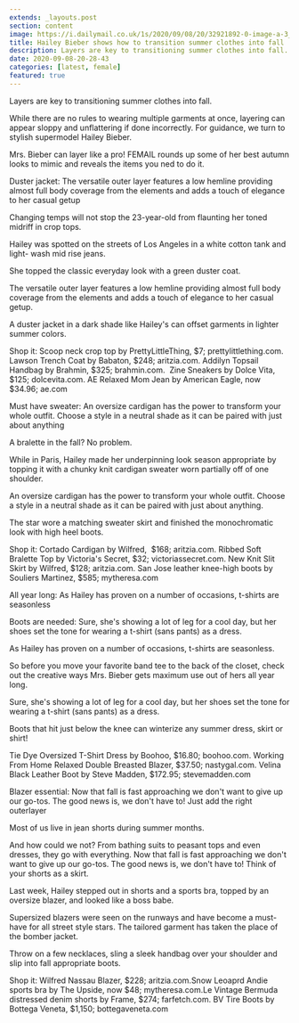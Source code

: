 ```yaml
---
extends: _layouts.post
section: content
image: https://i.dailymail.co.uk/1s/2020/09/08/20/32921892-0-image-a-3_1599592433925.jpg 
title: Hailey Bieber shows how to transition summer clothes into fall 
description: Layers are key to transitioning summer clothes into fall. For guidance, we turn to stylish supermodel Hailey Bieber who can layer like a pro. 
date: 2020-09-08-20-28-43 
categories: [latest, female] 
featured: true 
--- 
```

Layers are key to transitioning summer clothes into fall. 

While there are no rules to wearing multiple garments at once, layering can appear sloppy and unflattering if done incorrectly. For guidance, we turn to stylish supermodel Hailey Bieber. 

Mrs. Bieber can layer like a pro! FEMAIL rounds up some of her best autumn looks to mimic and reveals the items you ned to do it.

Duster jacket: The versatile outer layer features a low hemline providing almost full body coverage from the elements and adds a touch of elegance to her casual getup

Changing temps will not stop the 23-year-old from flaunting her toned midriff in crop tops.

Hailey was spotted on the streets of Los Angeles in a white cotton tank and light- wash mid rise jeans.

She topped the classic everyday look with a green duster coat. 

The versatile outer layer features a low hemline providing almost full body coverage from the elements and adds a touch of elegance to her casual getup. 

A duster jacket in a dark shade like Hailey's can offset garments in lighter summer colors.

Shop it: Scoop neck crop top by PrettyLittleThing, $7; prettylittlething.com. Lawson Trench Coat by Babaton, $248; aritzia.com. Addilyn Topsail Handbag by Brahmin, $325; brahmin.com.  Zine Sneakers by Dolce Vita, $125; dolcevita.com. AE Relaxed Mom Jean by American Eagle, now $34.96; ae.com

Must have sweater: An oversize cardigan has the power to transform your whole outfit. Choose a style in a neutral shade as it can be paired with just about anything

A bralette in the fall? No problem.

While in Paris, Hailey made her underpinning look season appropriate by topping it with a chunky knit cardigan sweater worn partially off of one shoulder. 

An oversize cardigan has the power to transform your whole outfit. Choose a style in a neutral shade as it can be paired with just about anything. 

The star wore a matching sweater skirt and finished the monochromatic look with high heel boots.  

Shop it: Cortado Cardigan by Wilfred,  $168; aritzia.com. Ribbed Soft Bralette Top by Victoria's Secret, $32; victoriassecret.com. New Knit Slit Skirt by Wilfred, $128; aritzia.com. San Jose leather knee-high boots by Souliers Martinez, $585; mytheresa.com

All year long: As Hailey has proven on a number of occasions, t-shirts are seasonless

Boots are needed: Sure, she's showing a lot of leg for a cool day, but her shoes set the tone for wearing a t-shirt (sans pants) as a dress.

As Hailey has proven on a number of occasions, t-shirts are seasonless.

So before you move your favorite band tee to the back of the closet, check out the creative ways Mrs. Bieber gets maximum use out of hers all year long. 

Sure, she's showing a lot of leg for a cool day, but her shoes set the tone for wearing a t-shirt (sans pants) as a dress.  

Boots that hit just below the knee can winterize any summer dress, skirt or shirt!

Tie Dye Oversized T-Shirt Dress by Boohoo, $16.80; boohoo.com. Working From Home Relaxed Double Breasted Blazer, $37.50; nastygal.com. Velina Black Leather Boot by Steve Madden, $172.95; stevemadden.com

Blazer essential: Now that fall is fast approaching we don't want to give up our go-tos. The good news is, we don't have to! Just add the right outerlayer

Most of us live in jean shorts during summer months. 

And how could we not? From bathing suits to peasant tops and even dresses, they go with everything. Now that fall is fast approaching we don't want to give up our go-tos. The good news is, we don't have to! Think of your shorts as a skirt.

Last week, Hailey stepped out in shorts and a sports bra, topped by an oversize blazer, and looked like a boss babe.

Supersized blazers were seen on the runways and have become a must-have for all street style stars. The tailored garment has taken the place of the bomber jacket.

Throw on a few necklaces, sling a sleek handbag over your shoulder and slip into fall appropriate boots. 

Shop it: Wilfred Nassau Blazer, $228; aritzia.com.Snow Leoaprd Andie sports bra by The Upside, now $48; mytheresa.com.Le Vintage Bermuda distressed denim shorts by Frame, $274; farfetch.com. BV Tire Boots by Bottega Veneta, $1,150; bottegaveneta.com

